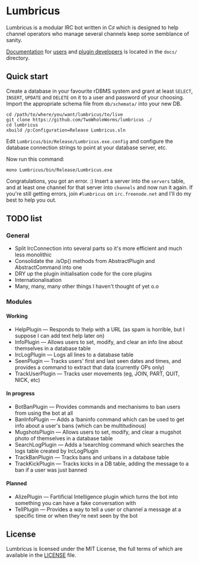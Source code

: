 # Lumbricus

Lumbricus is a modular IRC bot written in C♯ which is designed to help channel
operators who manage several channels keep some semblance of sanity.

[Documentation](docs/index.md) for [users](docs/users.md) and
[plugin developers](docs/plugin_development.md) is located in the `docs/`
directory.

## Quick start

Create a database in your favourite rDBMS system and grant at least `SELECT`,
`INSERT`, `UPDATE` and `DELETE` on it to a user and password of your choosing.
Import the appropriate schema file from `db/schemata/` into your new DB.

    cd /path/to/where/you/want/lumbricus/to/live
    git clone https://github.com/TwoWholeWorms/lumbricus ./
    cd lumbricus
    xbuild /p:Configuration=Release Lumbricus.sln

Edit `Lumbricus/bin/Release/Lumbricus.exe.config` and configure the database
connection strings to point at your database server, etc.

Now run this command:

    mono Lumbricus/bin/Release/Lumbricus.exe

Congratulations, you got an error. :) Insert a server into the `servers` table,
and at least one channel for that server into `channels` and now run it again.
If you're still getting errors, join `#lumbricus` on `irc.freenode.net` and I'll
do my best to help you out.

## TODO list

### General

* Split IrcConnection into several parts so it's more efficient and much less monolithic
* Consolidate the .isOp() methods from AbstractPlugin and AbstractCommand into one
* DRY up the plugin initialisation code for the core plugins
* Internationalisation
* Many, many, many other things I haven't thought of yet o.o

### Modules

#### Working

* HelpPlugin — Responds to !help with a URL (as spam is horrible, but I suppose I can add text help later on)
* InfoPlugin — Allows users to set, modify, and clear an info line about themselves in a database table
* IrcLogPlugin — Logs all lines to a database table
* SeenPlugin — Tracks users' first and last seen dates and times, and provides a command to extract that data (currently OPs only)
* TrackUserPlugin — Tracks user movements (eg, JOIN, PART, QUIT, NICK, etc)

#### In progress

* BotBanPlugin — Provides commands and mechanisms to ban users from using the bot at all
* BanInfoPlugin — Adds a !baninfo command which can be used to get info about a user's bans (which can be multitudinous)
* MugshotsPlugin — Allows users to set, modify, and clear a mugshot photo of themselves in a database table
* SearchLogPlugin — Adds a !searchlog command which searches the logs table created by IrcLogPlugin
* TrackBanPlugin — Tracks bans and unbans in a database table
* TrackKickPlugin — Tracks kicks in a DB table, adding the message to a ban if a user was just banned

#### Planned

* AlizePlugin — Fartificial Intelligence plugin which turns the bot into something you can have a fake conversation with
* TellPlugin — Provides a way to tell a user or channel a message at a specific time or when they're next seen by the bot

## License

Lumbricus is licensed under the MIT License, the full terms of which are
available in the [LICENSE](LICENSE) file.
